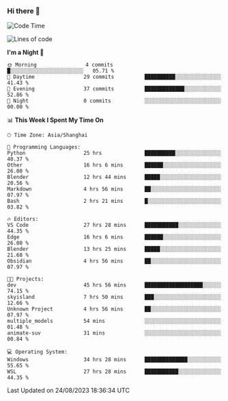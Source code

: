 ### Hi there 👋

<!--
**GwenKaplan/GwenKaplan** is a ✨ _special_ ✨ repository because its `README.md` (this file) appears on your GitHub profile.

Here are some ideas to get you started:

- 🔭 I’m currently working on ...
- 🌱 I’m currently learning ...
- 👯 I’m looking to collaborate on ...
- 🤔 I’m looking for help with ...
- 💬 Ask me about ...
- 📫 How to reach me: ...
- 😄 Pronouns: ...
- ⚡ Fun fact: ...
-->

<!--START_SECTION:waka-->
![Code Time](http://img.shields.io/badge/Code%20Time-462%20hrs%2036%20mins-blue)

![Lines of code](https://img.shields.io/badge/From%20Hello%20World%20I%27ve%20Written-108.5%20thousand%20lines%20of%20code-blue)

**I'm a Night 🦉** 

```text
🌞 Morning                4 commits           █░░░░░░░░░░░░░░░░░░░░░░░░   05.71 % 
🌆 Daytime                29 commits          ██████████░░░░░░░░░░░░░░░   41.43 % 
🌃 Evening                37 commits          █████████████░░░░░░░░░░░░   52.86 % 
🌙 Night                  0 commits           ░░░░░░░░░░░░░░░░░░░░░░░░░   00.00 % 
```


📊 **This Week I Spent My Time On** 

```text
🕑︎ Time Zone: Asia/Shanghai

💬 Programming Languages: 
Python                   25 hrs              ██████████░░░░░░░░░░░░░░░   40.37 % 
Other                    16 hrs 6 mins       ██████░░░░░░░░░░░░░░░░░░░   26.00 % 
Blender                  12 hrs 44 mins      █████░░░░░░░░░░░░░░░░░░░░   20.56 % 
Markdown                 4 hrs 56 mins       ██░░░░░░░░░░░░░░░░░░░░░░░   07.97 % 
Bash                     2 hrs 21 mins       █░░░░░░░░░░░░░░░░░░░░░░░░   03.82 % 

🔥 Editors: 
VS Code                  27 hrs 28 mins      ███████████░░░░░░░░░░░░░░   44.35 % 
Edge                     16 hrs 6 mins       ██████░░░░░░░░░░░░░░░░░░░   26.00 % 
Blender                  13 hrs 25 mins      █████░░░░░░░░░░░░░░░░░░░░   21.68 % 
Obsidian                 4 hrs 56 mins       ██░░░░░░░░░░░░░░░░░░░░░░░   07.97 % 

🐱‍💻 Projects: 
dev                      45 hrs 56 mins      ███████████████████░░░░░░   74.15 % 
skyisland                7 hrs 50 mins       ███░░░░░░░░░░░░░░░░░░░░░░   12.66 % 
Unknown Project          4 hrs 56 mins       ██░░░░░░░░░░░░░░░░░░░░░░░   07.97 % 
multiple_models          54 mins             ░░░░░░░░░░░░░░░░░░░░░░░░░   01.48 % 
animate-suv              31 mins             ░░░░░░░░░░░░░░░░░░░░░░░░░   00.84 % 

💻 Operating System: 
Windows                  34 hrs 28 mins      ██████████████░░░░░░░░░░░   55.65 % 
WSL                      27 hrs 28 mins      ███████████░░░░░░░░░░░░░░   44.35 % 
```


 Last Updated on 24/08/2023 18:36:34 UTC
<!--END_SECTION:waka-->
